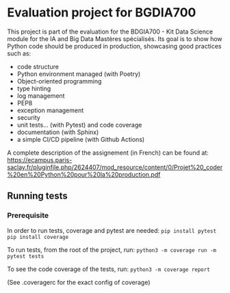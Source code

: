 # Evaluation project for BGDIA700

This project is part of the evaluation for the BDGIA700 - Kit Data Science module for the IA and Big Data Mastères spécialisés.
Its goal is to show how Python code should be produced in production, showcasing good practices such as:
 - code structure
 - Python environment managed (with Poetry)
 - Object-oriented programming
 - type hinting
 - log management
 - PEP8
 - exception management
 - security
 - unit tests... (with Pytest) and code coverage
 - documentation (with Sphinx)
 - a simple CI/CD pipeline (with Github Actions)

A complete description of the assignement (in French) can be found at: https://ecampus.paris-saclay.fr/pluginfile.php/2624407/mod_resource/content/0/Projet%20_coder%20en%20Python%20pour%20la%20production.pdf

 ## Running tests

### Prerequisite
In order to run tests, coverage and pytest are needed:
`pip install pytest`
`pip install coverage`

To run tests, from the root of the project, run:
`python3 -m coverage run -m pytest tests`

To see the code coverage of the tests, run:
`python3 -m coverage report`

(See .coveragerc for the exact config of coverage)